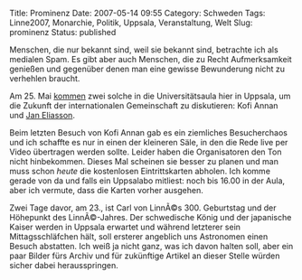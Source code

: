 Title: Prominenz
Date: 2007-05-14 09:55
Category: Schweden
Tags: Linne2007, Monarchie, Politik, Uppsala, Veranstaltung, Welt
Slug: prominenz
Status: published

Menschen, die nur bekannt sind, weil sie bekannt sind, betrachte ich als
medialen Spam. Es gibt aber auch Menschen, die zu Recht Aufmerksamkeit
genießen und gegenüber denen man eine gewisse Bewunderung nicht zu
verhehlen braucht.

Am 25. Mai
[kommen](http://info.uu.se/press.nsf/pm/kofi.annan.idEAF.html) zwei
solche in die Universitätsaula hier in Uppsala, um die Zukunft der
internationalen Gemeinschaft zu diskutieren: Kofi Annan und [Jan
Eliasson](http://de.wikipedia.org/wiki/Jan_Eliasson).

Beim letzten Besuch von Kofi Annan gab es ein ziemliches Besucherchaos
und ich schaffte es nur in einen der kleineren Säle, in den die Rede
live per Video übertragen werden sollte. Leider haben die Organisatoren
den Ton nicht hinbekommen. Dieses Mal scheinen sie besser zu planen und
man muss schon *heute* die kostenlosen Eintrittskarten abholen. Ich
komme gerade von da und falls ein Uppsalabo mitliest: noch bis 16.00 in
der Aula, aber ich vermute, dass die Karten vorher ausgehen.

Zwei Tage davor, am 23., ist Carl von LinnÃ©s 300. Geburtstag und der
Höhepunkt des LinnÃ©-Jahres. Der schwedische König und der japanische
Kaiser werden in Uppsala erwartet und während letzterer sein
Mittagsschläfchen hält, soll ersterer angeblich uns Astronomen einen
Besuch abstatten. Ich weiß ja nicht ganz, was ich davon halten soll,
aber ein paar Bilder fürs Archiv und für zukünftige Artikel an dieser
Stelle würden sicher dabei herausspringen.

